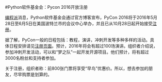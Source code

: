 #Python软件基金会：Pycon 2016开放注册

[编程派](http://codingpy.com)消息，Python软件基金会通过官方博客宣布，PyCon 2016将于2016年5月28日至6月5日在美国波特兰市的会议中心举办，并且已从10月28日起开始接受[注册](https://us.pycon.org/2016/registration/register/)。

据了解，PyCon一般的日程包括：教程，演讲，冲刺开发等多种多样的活动。具体日程安排请见[注册页面](https://us.pycon.org/2016/registration/)。预计，2016年将会有超过100场演讲。组织者介绍说，参加冲刺开发活动，可以和“梦之队”一起开发开源项目。他们预计，将有超过3000名粉丝和支持者参加。

关于注册，组织者称：前800张门票将享受“早鸟”优惠价。所以，想去参加的朋友，尽早购票是划算的。



